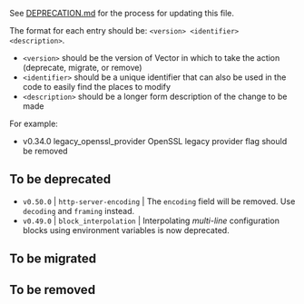 See [DEPRECATION.md](/docs/DEPRECATION.md#process) for the process for updating this file.

The format for each entry should be: `<version> <identifier> <description>`.

- `<version>` should be the version of Vector in which to take the action (deprecate, migrate, or
  remove)
- `<identifier>` should be a unique identifier that can also be used in the code to easily find the
  places to modify
- `<description>` should be a longer form description of the change to be made

For example:

- v0.34.0 legacy_openssl_provider OpenSSL legacy provider flag should be removed

## To be deprecated

- `v0.50.0` | `http-server-encoding` | The `encoding` field will be removed. Use `decoding` and `framing` instead.
- `v0.49.0` | `block_interpolation` | Interpolating _multi-line_ configuration blocks using environment variables is now deprecated.

## To be migrated

## To be removed
